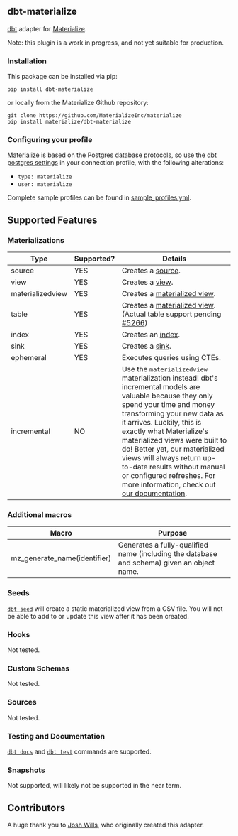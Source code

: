 ## dbt-materialize

[dbt](https://www.getdbt.com/) adapter for [Materialize](http://materialize.io).

Note: this plugin is a work in progress, and not yet suitable for production.

### Installation

This package can be installed via pip:
```nofmt
pip install dbt-materialize
```

or locally from the Materialize Github repository:
```nofmt
git clone https://github.com/MaterializeInc/materialize
pip install materialize/dbt-materialize
```

### Configuring your profile

[Materialize](http://materialize.io) is based on the Postgres database protocols, so use the
[dbt postgres settings](https://docs.getdbt.com/docs/profile-postgres) in your connection profile,
with the following alterations:
- `type: materialize`
- `user: materialize`

Complete sample profiles can be found in [sample_profiles.yml](https://github.com/MaterializeInc/materialize/blob/main/misc/dbt-materialize/dbt/include/materialize/sample_profiles.yml).

## Supported Features

### Materializations

Type | Supported? | Details
-----|------------|----------------
source | YES | Creates a [source](https://materialize.com/docs/sql/create-source/).
view | YES | Creates a [view](https://materialize.com/docs/sql/create-view/#main).
materializedview | YES | Creates a [materialized view](https://materialize.com/docs/sql/create-materialized-view/#main).
table | YES | Creates a [materialized view](https://materialize.com/docs/sql/create-materialized-view/#main). (Actual table support pending [#5266](https://github.com/MaterializeInc/materialize/issues/5266))
index | YES | Creates an [index](https://materialize.com/docs/sql/create-index/#main).
sink | YES | Creates a [sink](https://materialize.com/docs/sql/create-sink/#main).
ephemeral | YES | Executes queries using CTEs.
incremental | NO | Use the `materializedview` materialization instead! dbt's incremental models are valuable because they only spend your time and money transforming your new data as it arrives. Luckily, this is exactly what Materialize's materialized views were built to do! Better yet, our materialized views will always return up-to-date results without manual or configured refreshes. For more information, check out [our documentation](https://materialize.com/docs/).

### Additional macros

Macro | Purpose
------|----------
mz_generate_name(identifier) | Generates a fully-qualified name (including the database and schema) given an object name.

### Seeds

[`dbt seed`](https://docs.getdbt.com/reference/commands/seed/) will create a static materialized
view from a CSV file. You will not be able to add to or update this view after it has been created.

### Hooks

Not tested.

### Custom Schemas

Not tested.

### Sources

Not tested.

### Testing and Documentation

[`dbt docs`](https://docs.getdbt.com/reference/commands/cmd-docs) and [`dbt test`](https://docs.getdbt.com/reference/commands/test)
commands are supported.

### Snapshots

Not supported, will likely not be supported in the near term.

## Contributors

A huge thank you to [Josh Wills](https://github.com/jwills), who originally created this adapter.
